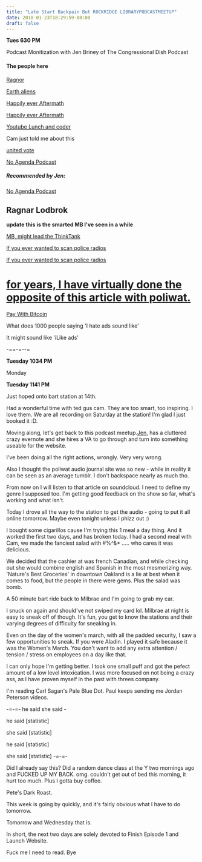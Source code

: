 ```yaml
---
title: "Late Start Backpain But ROCKRIDGE LIBRARYPODCASTMEETUP"
date: 2018-01-23T18:29:59-08:00
draft: false
---
```


**Tues 630 PM**

Podcast Monitization with Jen Briney of The Congressional Dish Podcast


#### The people here

<a href="https://www.stitcher.com/podcast/james-van-prooyen/the-ragnar-life-podcast"> Ragnor </a>

<a href="https://www.earthancients.com/"> Earth aliens </a>

<a href="https://twitter.com/@heamcast"> Happily ever Aftermath </a>

<a href="https://twitter.com/@heamcast"> Happily ever Aftermath </a>

<a href="https://www.youtube.com/channel/UC70lRi9V3Z33_KyuZxoEKjw"> Youtube Lunch and coder </a>





Cam just told me about this

<a href="https://united.vote/"> united vote </a>

<a href="http://curry.com/"> No Agenda Podcast </a>


##### Recommended by Jen:
<a href="http://curry.com/"> No Agenda Podcast </a>





## Ragnar Lodbrok





**update this is the smarted MB I've seen in a while**


  <a href="https://www.linkedin.com/in/michael-betts-ii-93b81728/"> MB, might lead the ThinkTank </a>


  <a href="https://scansf.com/"> If you ever wanted to scan police radios</a>

  <a href="http://www.panix.com/~clay/scanning/frequencies/states/ca/san_francisco.txt"> If you ever wanted to scan police radios</a>


# <a href="https://www.digitalmusicnews.com/2013/11/19/biggestsoundcloudmistakes/"> for years, I have virtually done the opposite of this article with poliwat. </a>



<a class="coinbase-button" data-code="2b30a03995ec62f15bdc54e8428caa87" href="https://www.coinbase.com/checkouts/2b30a03995ec62f15bdc54e8428caa87">Pay With Bitcoin</a>
<script src="https://www.coinbase.com/assets/button.js" type="text/javascript"></script>



What does 1000 people saying 'I hate ads sound like'

It might sound like 'iLike ads'




-==-=--=

**Tuesday 1034 PM**

Monday


**Tuesday 1141 PM**

Just hoped onto bart station at 14th.

Had a wonderful time with ted gus cam. They are too smart, too inspiring.
I love them. We are all recording on Saturday at the station! I'm glad I just booked it :D.


Moving along, let's get back to this podcast meetup.<a href="https://congressionaldish.com/">Jen</a>, has a cluttered crazy evernote and she hires a VA to go through and turn into something useable for the website.

I've been doing all the right actions, wrongly. Very very wrong.

Also I thought the poliwat audio journal site was so new - while in reality it can be seen as an average tumblr.
I don't backspace nearly as much tho.



From now on I will listen to that article on soundcloud.
I need to define my genre I supposed too. I'm getting good feedback on the show so far, what's working and what isn't.

Today I drove all the way to the station to get the audio - going to put it all online tomorrow. Maybe even tonight unless I phizz out :)

I bought some cigarillos cause I'm trying this 1 meal a day thing.
And it worked the first two days, and has broken today. I had a second meal with Cam, we made the fanciest salad with #$%^&$%^&*  ..... who cares it was delicious.

We decided that the cashier at was french Canadian, and while checking out she would combine english and Spanish in the most mesmerizing way.
'Nature's Best Groceries' in downtown Oakland is a lie at best when it comes to food, but the people in there were gems. Plus the salad was bomb.


A 50 minute bart ride back to Milbrae and I'm going to grab my car.

I snuck on again and should've not swiped my card lol. Milbrae at night is easy to sneak off of though. It's fun, you get to know the stations and their varying degrees of difficulty for sneaking in.

Even on the day of the women's march, with all the padded security, I saw a few opportunities to sneak. If you were Aladin. I played it safe because it was the Women's March. You don't want to add any extra attention / tension / stress on employees on a day like that.

I can only hope I'm getting better. I took one small puff and got the pefect amount of a low level intoxication. I was more focused on not being a crazy ass, as I have proven myself in the past with threes company.


I'm reading Carl Sagan's Pale Blue Dot. Paul keeps sending me Jordan Peterson videos.


-=-=-
he said she said -

he said [statistic]

she said [statistic]

he said [statistic]

she said [statistic]
-=-=-

Did I already say this? Did a random dance class at the Y two mornings ago and FUCKED UP MY BACK. omg. couldn't get out of bed this morning, it hurt too much. Plus I gotta buy coffee.

Pete's Dark Roast.

This week is going by quickly, and it's fairly obvious what I have to do tomorrow.

Tomorrow and Wednesday that is.

In short, the next two days are solely devoted to Finish Episode 1 and Launch Website.


Fuck me I need to read.
Bye 
